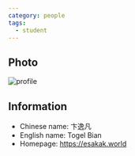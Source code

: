 ```yaml
---
category: people
tags:
  - student
---
```


## Photo

![profile](https://esakak.world/PersonalPage/images/avatar.jpg)

## Information

- Chinese name: 卞逸凡
- English name: Togel Bian
- Homepage: <https://esakak.world>
